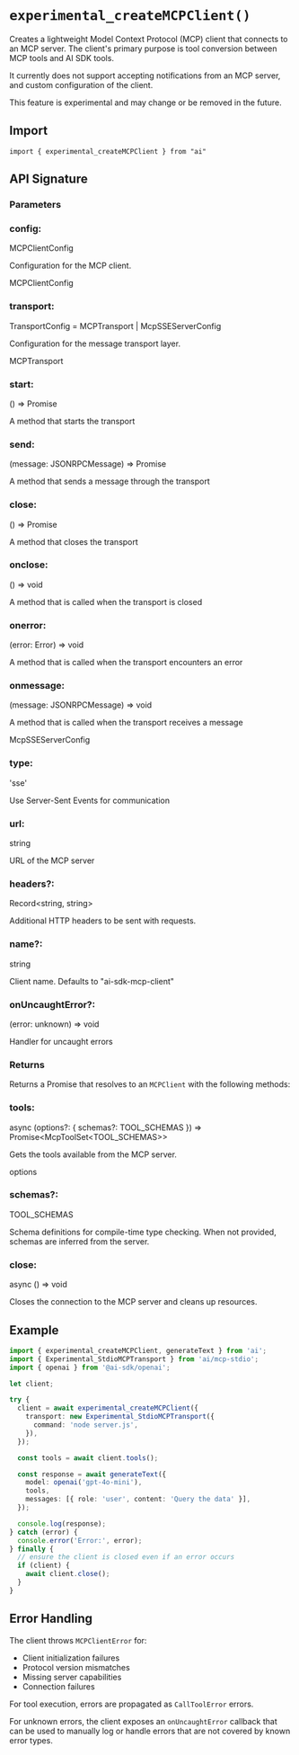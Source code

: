 # `experimental_createMCPClient()`

Creates a lightweight Model Context Protocol (MCP) client that connects to an MCP server. The client's primary purpose is tool conversion between MCP tools and AI SDK tools.

It currently does not support accepting notifications from an MCP server, and custom configuration of the client.

This feature is experimental and may change or be removed in the future.

## Import

```
import { experimental_createMCPClient } from "ai"
```

## API Signature

### Parameters

### config:

MCPClientConfig

Configuration for the MCP client.

MCPClientConfig

### transport:

TransportConfig = MCPTransport | McpSSEServerConfig

Configuration for the message transport layer.

MCPTransport

### start:

() => Promise<void>

A method that starts the transport

### send:

(message: JSONRPCMessage) => Promise<void>

A method that sends a message through the transport

### close:

() => Promise<void>

A method that closes the transport

### onclose:

() => void

A method that is called when the transport is closed

### onerror:

(error: Error) => void

A method that is called when the transport encounters an error

### onmessage:

(message: JSONRPCMessage) => void

A method that is called when the transport receives a message

McpSSEServerConfig

### type:

'sse'

Use Server-Sent Events for communication

### url:

string

URL of the MCP server

### headers?:

Record<string, string>

Additional HTTP headers to be sent with requests.

### name?:

string

Client name. Defaults to "ai-sdk-mcp-client"

### onUncaughtError?:

(error: unknown) => void

Handler for uncaught errors

### Returns

Returns a Promise that resolves to an `MCPClient` with the following methods:

### tools:

async (options?: {
schemas?: TOOL_SCHEMAS
}) => Promise<McpToolSet<TOOL_SCHEMAS>>

Gets the tools available from the MCP server.

options

### schemas?:

TOOL_SCHEMAS

Schema definitions for compile-time type checking. When not provided, schemas are inferred from the server.

### close:

async () => void

Closes the connection to the MCP server and cleans up resources.

## Example

```typescript
import { experimental_createMCPClient, generateText } from 'ai';
import { Experimental_StdioMCPTransport } from 'ai/mcp-stdio';
import { openai } from '@ai-sdk/openai';

let client;

try {
  client = await experimental_createMCPClient({
    transport: new Experimental_StdioMCPTransport({
      command: 'node server.js',
    }),
  });

  const tools = await client.tools();

  const response = await generateText({
    model: openai('gpt-4o-mini'),
    tools,
    messages: [{ role: 'user', content: 'Query the data' }],
  });

  console.log(response);
} catch (error) {
  console.error('Error:', error);
} finally {
  // ensure the client is closed even if an error occurs
  if (client) {
    await client.close();
  }
}
```

## Error Handling

The client throws `MCPClientError` for:

- Client initialization failures
- Protocol version mismatches
- Missing server capabilities
- Connection failures

For tool execution, errors are propagated as `CallToolError` errors.

For unknown errors, the client exposes an `onUncaughtError` callback that can be used to manually log or handle errors that are not covered by known error types.
